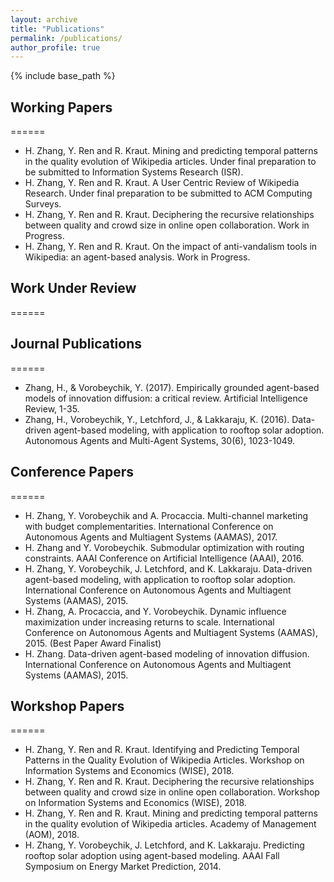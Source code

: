 ```yaml
---
layout: archive
title: "Publications"
permalink: /publications/
author_profile: true
---
```


{% include base_path %}

## Working Papers
======
* H. Zhang, Y. Ren and R. Kraut. Mining and predicting temporal patterns in the quality evolution of Wikipedia
articles. Under final preparation to be submitted to Information Systems Research (ISR).
* H. Zhang, Y. Ren and R. Kraut. A User Centric Review of Wikipedia Research. Under final preparation to be
submitted to ACM Computing Surveys.
* H. Zhang, Y. Ren and R. Kraut. Deciphering the recursive relationships between quality and crowd size in online open collaboration. Work in Progress.
* H. Zhang, Y. Ren and R. Kraut. On the impact of anti-vandalism tools in Wikipedia: an agent-based analysis. Work in Progress.

## Work Under Review
======

## Journal Publications
======
* Zhang, H., & Vorobeychik, Y. (2017). Empirically grounded agent-based models of innovation diffusion: a critical review. Artificial Intelligence Review, 1-35.
* Zhang, H., Vorobeychik, Y., Letchford, J., & Lakkaraju, K. (2016). Data-driven agent-based modeling, with application to rooftop solar adoption. Autonomous Agents and Multi-Agent Systems, 30(6), 1023-1049.


## Conference Papers
======
* H. Zhang, Y. Vorobeychik and A. Procaccia. Multi-channel marketing with budget complementarities. International Conference on Autonomous Agents and Multiagent Systems (AAMAS), 2017.
* H. Zhang and Y. Vorobeychik. Submodular optimization with routing constraints. AAAI Conference on Artificial Intelligence (AAAI), 2016.
* H. Zhang, Y. Vorobeychik, J. Letchford, and K. Lakkaraju. Data-driven agent-based modeling, with application to rooftop solar adoption. International Conference on Autonomous Agents and Multiagent Systems (AAMAS), 2015.
* H. Zhang, A. Procaccia, and Y. Vorobeychik. Dynamic influence maximization under increasing returns to scale. International Conference on Autonomous Agents and Multiagent Systems (AAMAS), 2015. (Best Paper Award Finalist)
* H. Zhang. Data-driven agent-based modeling of innovation diffusion. International Conference on Autonomous Agents and Multiagent Systems (AAMAS), 2015.

## Workshop Papers
======
* H. Zhang, Y. Ren and R. Kraut. Identifying and Predicting Temporal Patterns in the Quality Evolution of Wikipedia Articles. Workshop on Information Systems and Economics (WISE), 2018.
* H. Zhang, Y. Ren and R. Kraut. Deciphering the recursive relationships between quality and crowd size in online open collaboration. Workshop on Information Systems and Economics (WISE), 2018.
* H. Zhang, Y. Ren and R. Kraut. Mining and predicting temporal patterns in the quality evolution of Wikipedia
articles. Academy of Management (AOM), 2018.
* H. Zhang, Y. Vorobeychik, J. Letchford, and K. Lakkaraju. Predicting rooftop solar adoption using agent-based modeling. AAAI Fall Symposium on Energy Market Prediction, 2014.

